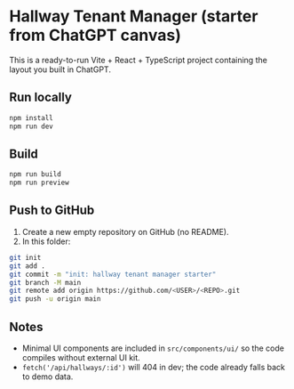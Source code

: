 # Hallway Tenant Manager (starter from ChatGPT canvas)

This is a ready-to-run Vite + React + TypeScript project containing the layout you built in ChatGPT.

## Run locally
```bash
npm install
npm run dev
```

## Build
```bash
npm run build
npm run preview
```

## Push to GitHub
1) Create a new empty repository on GitHub (no README).
2) In this folder:
```bash
git init
git add .
git commit -m "init: hallway tenant manager starter"
git branch -M main
git remote add origin https://github.com/<USER>/<REPO>.git
git push -u origin main
```

## Notes
- Minimal UI components are included in `src/components/ui/` so the code compiles without external UI kit.
- `fetch('/api/hallways/:id')` will 404 in dev; the code already falls back to demo data.
